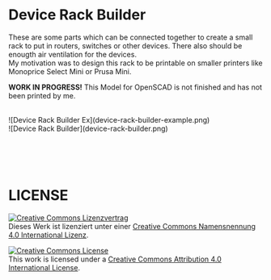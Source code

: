 # Device Rack Builder

These are some parts which can be connected together to create a small rack to put in routers, switches or other devices. There also should be enougth air ventilation for the devices.
<br>
My motivation was to design this rack to be printable on smaller printers like Monoprice Select Mini or Prusa Mini.


**WORK IN PROGRESS!**
This Model for OpenSCAD is not finished and has not been printed by me.

<br>
![Device Rack Builder Ex](device-rack-builder-example.png)
<br>
![Device Rack Builder](device-rack-builder.png)
<br>
<br>
<br>
<br>
<br>

# LICENSE

<dl>
<a rel="license" href="http://creativecommons.org/licenses/by/4.0/"><img alt="Creative Commons Lizenzvertrag" style="border-width:0" src="https://i.creativecommons.org/l/by/4.0/88x31.png" /></a><br />Dieses Werk ist lizenziert unter einer <a rel="license" href="http://creativecommons.org/licenses/by/4.0/">Creative Commons Namensnennung 4.0 International Lizenz</a>.
</dl>

<dl>
<a rel="license" href="http://creativecommons.org/licenses/by/4.0/"><img alt="Creative Commons License" style="border-width:0" src="https://i.creativecommons.org/l/by/4.0/88x31.png" /></a><br />This work is licensed under a <a rel="license" href="http://creativecommons.org/licenses/by/4.0/">Creative Commons Attribution 4.0 International License</a>.
</dl>
